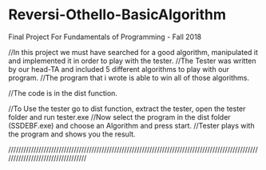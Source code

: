 # Reversi-Othello-BasicAlgorithm
Final Project For Fundamentals of Programming - Fall 2018

//In this project we must have searched for a good algorithm, manipulated it and implemented it in order to play with the tester.
//The Tester was written by our head-TA and included 5 different algorithms to play with our program.
//The program that i wrote is able to win all of those algorithms.

//The code is in the dist function.

//To Use the tester go to dist function, extract the tester, open the tester folder and run tester.exe
//Now select the program in the dist folder (SSDEBF.exe) and choose an Algorithm and press start.
//Tester plays with the program and shows you the result.

//////////////////////////////////////////////////////////////////////////////////////////////////////////////////////////////////

